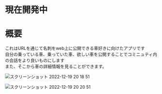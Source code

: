 # 現在開発中

# 概要
これはURLを通じて名刺をweb上に公開できる車好きに向けたアプリです \
自分の乗っている車、乗っていた車、欲しい車を公開することでコミニュティ内の会話をより良いものにします \
また、そこから車の詳細情報を見ることができます。

![スクリーンショット 2022-12-19 20 18 51](https://user-images.githubusercontent.com/80092584/208414882-93a976c6-47a4-481d-88fe-ebc0d9d9bd4e.png)

![スクリーンショット 2022-12-19 20 20 51](https://user-images.githubusercontent.com/80092584/208414965-e9dc7dc1-8123-4de5-b292-3e88882a1fb9.png)
